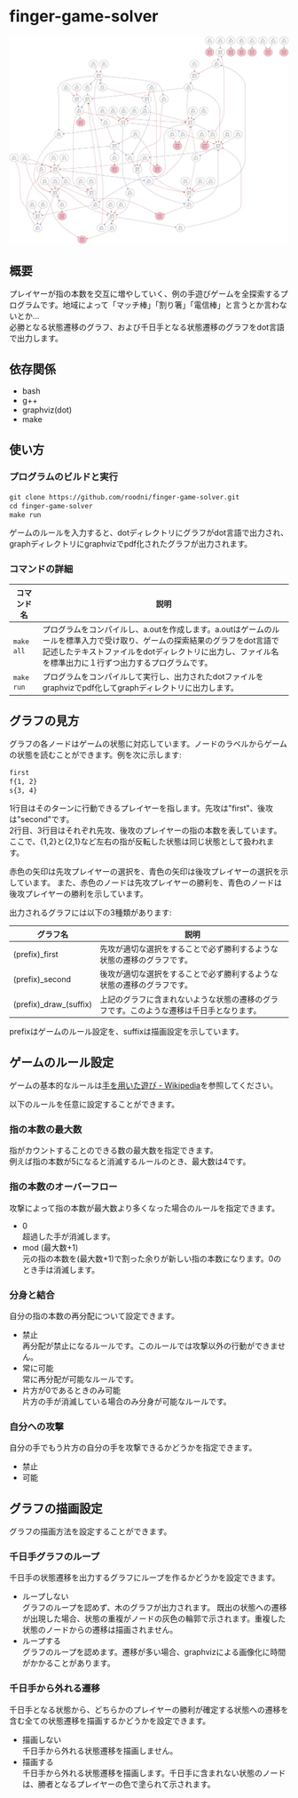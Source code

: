 # finger-game-solver

![](./graph/demo.jpg)

## 概要
プレイヤーが指の本数を交互に増やしていく、例の手遊びゲームを全探索するプログラムです。地域によって「マッチ棒」「割り箸」「電信棒」と言うとか言わないとか...  
必勝となる状態遷移のグラフ、および千日手となる状態遷移のグラフをdot言語で出力します。

## 依存関係
- bash
- g++
- graphviz(dot)
- make

## 使い方
### プログラムのビルドと実行
```
git clone https://github.com/roodni/finger-game-solver.git
cd finger-game-solver
make run
```

ゲームのルールを入力すると、dotディレクトリにグラフがdot言語で出力され、graphディレクトリにgraphvizでpdf化されたグラフが出力されます。

### コマンドの詳細
| コマンド名 | 説明 |
| --- | --- |
| `make all` | プログラムをコンパイルし、a.outを作成します。a.outはゲームのルールを標準入力で受け取り、ゲームの探索結果のグラフをdot言語で記述したテキストファイルをdotディレクトリに出力し、ファイル名を標準出力に１行ずつ出力するプログラムです。
| `make run` | プログラムをコンパイルして実行し、出力されたdotファイルをgraphvizでpdf化してgraphディレクトリに出力します。


## グラフの見方
グラフの各ノードはゲームの状態に対応しています。ノードのラベルからゲームの状態を読むことができます。例を次に示します:
```
first
f{1, 2}
s{3, 4}
```
1行目はそのターンに行動できるプレイヤーを指します。先攻は"first"、後攻は"second"です。  
2行目、3行目はそれぞれ先攻、後攻のプレイヤーの指の本数を表しています。ここで、{1,2}と{2,1}など左右の指が反転した状態は同じ状態として扱われます。

赤色の矢印は先攻プレイヤーの選択を、青色の矢印は後攻プレイヤーの選択を示しています。
また、赤色のノードは先攻プレイヤーの勝利を、青色のノードは後攻プレイヤーの勝利を示しています。

出力されるグラフには以下の3種類があります:

| グラフ名 | 説明 |
| --- | --- |
| (prefix)\_first | 先攻が適切な選択をすることで必ず勝利するような状態の遷移のグラフです。 |
| (prefix)\_second | 後攻が適切な選択をすることで必ず勝利するような状態の遷移のグラフです。 |
| (prefix)\_draw\_(suffix) | 上記のグラフに含まれないような状態の遷移のグラフです。このような遷移は千日手となります。|

prefixはゲームのルール設定を、suffixは描画設定を示しています。

## ゲームのルール設定
ゲームの基本的なルールは[手を用いた遊び - Wikipedia](https://ja.wikipedia.org/wiki/%E6%89%8B%E3%82%92%E7%94%A8%E3%81%84%E3%81%9F%E9%81%8A%E3%81%B3#%E6%95%B0%E5%AD%97%E3%82%92%E5%A2%97%E3%82%84%E3%81%99%E9%81%8A%E3%81%B3)を参照してください。


以下のルールを任意に設定することができます。
### 指の本数の最大数
指がカウントすることのできる数の最大数を指定できます。  
例えば指の本数が5になると消滅するルールのとき、最大数は4です。

### 指の本数のオーバーフロー  
攻撃によって指の本数が最大数より多くなった場合のルールを指定できます。
- 0  
超過した手が消滅します。
- mod (最大数+1)  
元の指の本数を(最大数+1)で割った余りが新しい指の本数になります。0のとき手は消滅します。
### 分身と結合  
自分の指の本数の再分配について設定できます。
- 禁止  
再分配が禁止になるルールです。このルールでは攻撃以外の行動ができません。
- 常に可能  
常に再分配が可能なルールです。
- 片方が0であるときのみ可能  
片方の手が消滅している場合のみ分身が可能なルールです。
### 自分への攻撃
自分の手でもう片方の自分の手を攻撃できるかどうかを指定できます。
- 禁止
- 可能

## グラフの描画設定
グラフの描画方法を設定することができます。

### 千日手グラフのループ
千日手の状態遷移を出力するグラフにループを作るかどうかを設定できます。

- ループしない  
グラフのループを認めず、木のグラフが出力されます。
既出の状態への遷移が出現した場合、状態の重複がノードの灰色の輪郭で示されます。重複した状態のノードからの遷移は描画されません。
- ループする  
グラフのループを認めます。遷移が多い場合、graphvizによる画像化に時間がかかることがあります。

### 千日手から外れる遷移
千日手となる状態から、どちらかのプレイヤーの勝利が確定する状態への遷移を含む全ての状態遷移を描画するかどうかを設定できます。
- 描画しない  
千日手から外れる状態遷移を描画しません。
- 描画する  
千日手から外れる状態遷移を描画します。千日手に含まれない状態のノードは、勝者となるプレイヤーの色で塗られて示されます。
